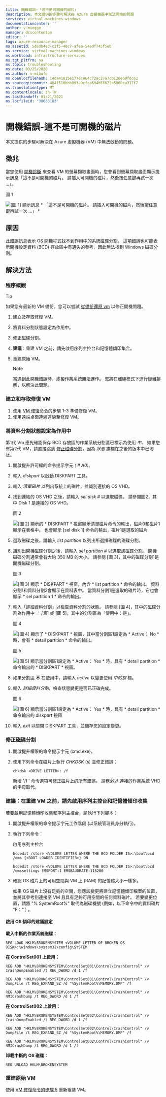 ```yaml
---
title: 開機錯誤–「這不是可開機的磁片」
description: 本文提供的步驟可解決在 Azure 虛擬機器中無法開機的問題
services: virtual-machines-windows
documentationcenter: ''
author: v-miegge
manager: dcscontentpm
editor: ''
tags: azure-resource-manager
ms.assetid: 5d6db4e3-c2f5-40c7-afea-54edf745f5eb
ms.service: virtual-machines-windows
ms.workload: infrastructure-services
ms.tgt_pltfrm: na
ms.topic: troubleshooting
ms.date: 03/25/2020
ms.author: v-mibufo
ms.openlocfilehash: 14da41815e177ece64c72ac27a7cb126e69fdc62
ms.sourcegitcommit: 484f510bbb093e9cfca694b56622b5860ca317f7
ms.translationtype: MT
ms.contentlocale: zh-TW
ms.lasthandoff: 01/21/2021
ms.locfileid: "98633183"
---
```

# <a name="boot-error--this-is-not-a-bootable-disk"></a>開機錯誤-這不是可開機的磁片

本文提供的步驟可解決在 Azure 虛擬機器 (VM) 中無法啟動的問題。

## <a name="symptoms"></a>徵兆

當您使用 [開機診斷](./boot-diagnostics.md) 來查看 VM 的螢幕擷取畫面時，您會看到螢幕擷取畫面顯示提示訊息「這不是可開機的磁片。 請插入可開機的磁片，然後按任意鍵再試一次 ...」。

   圖 1

   ![[圖 1] 顯示訊息 * 「這不是可開機的磁片。 請插入可開機的磁片，然後按任意鍵再試一次 ...」 *](media/troubleshoot-guide-not-bootable-disk/1.jpg)

## <a name="cause"></a>原因

此錯誤訊息表示 OS 開機程式找不到作用中的系統磁碟分割。 這項錯誤也可能表示開機設定資料 (BCD) 存放區中有遺失的參考，因此無法找到 Windows 磁碟分割。

## <a name="solution"></a>解決方法

### <a name="process-overview"></a>程序概觀

> [!TIP]
> 如果您有最新的 VM 備份，您可以嘗試 [從備份還原 vm](../../backup/backup-azure-arm-restore-vms.md) 以修正開機問題。

1. 建立及存取修復 VM。
2. 將資料分割狀態設定為作用中。
3. 修正磁碟分割。
4. **建議**：重建 VM 之前，請先啟用序列主控台和記憶體傾印集合。
5. 重建原始 VM。

   > [!NOTE]
   > 當遇到此開機錯誤時，虛擬作業系統無法運作。 您將在離線模式下進行疑難排解，以解決此問題。

### <a name="create-and-access-a-repair-vm"></a>建立和存取修復 VM

1. 使用 [VM 修復命令](./repair-windows-vm-using-azure-virtual-machine-repair-commands.md)的步驟 1-3 準備修復 VM。
2. 使用遠端桌面連線連線至修復 VM。

### <a name="set-partition-status-to-active"></a>將資料分割狀態設定為作用中

第1代 Vm 應先確認保存 BCD 存放區的作業系統分割區已標示為使用 *中。* 如果您有第2代 VM，請直接跳到 [修正磁碟分割](#fix-the-disk-partition)，因為 *狀態* 旗標在之後的版本中已淘汰。

1. 開啟提升許可權的命令提示字元 *( # A0)*。
2. 輸入 *diskpart* 以啟動 DISKPART 工具。
3. 輸入 *清單磁片* 以列出系統上的磁片，並識別連接的 OS VHD。
4. 找到連結的 OS VHD 之後，請輸入 *sel disk #* 以選取磁碟。  請參閱圖2，其中 Disk 1 是連接的 OS VHD。

   圖 2

   ![[圖 2] 顯示的 * DISKPART * 視窗顯示清單磁片命令的輸出，磁片0和磁片1顯示在表格中。  也會顯示 [sel disk 1] 命令的輸出，磁片1是選取的磁片](media/troubleshoot-guide-not-bootable-disk/2.jpg)

5. 選取磁碟之後，請輸入 *list partition* 以列出所選擇磁碟的磁碟分割。
6. 識別出開機磁碟分割之後，請輸入 *sel partition #* 以選取該磁碟分割。  開機磁碟分割通常會有大約 350 MB 的大小。  請參閱 [圖 3]，其中的磁碟分割1是開機磁碟分割。

   圖 3

   ![[圖 3] 顯示 * DISKPART * 視窗，內含 * list partition * 命令的輸出。 資料分割1和資料分割2會顯示在資料表中。 當資料分割1是選取的磁片時，它也會顯示 * sel partition 1 * 命令的輸出。](media/troubleshoot-guide-not-bootable-disk/3.jpg)

7. 輸入「詳細資料分割」以檢查資料分割的狀態。 請參閱 [圖 4]，其中的磁碟分割為作用中 *： [否*] 或 [圖 5]，其中的分割區為「使用中：是」。

   圖 4

   ![[圖 4] 顯示了 * DISKPART * 視窗，其中當分割區1設定為 * Active： No * 時，會有 * detail partition * 命令的輸出。](media/troubleshoot-guide-not-bootable-disk/4.jpg)

   圖 5

   ![[圖 5] 顯示當分割區1設定為 * Active： Yes * 時，具有 * detail partition * 命令輸出的 * DISKPART * 視窗。](media/troubleshoot-guide-not-bootable-disk/5.jpg)

8. 如果分割區 **不** 在使用中，請輸入 *active* 以變更使用 *中的旗* 標。
9. 輸入 *詳細資料分割*，檢查狀態變更是否已正確完成。

   圖 6

   ![[圖 6] 顯示當分割區1設定為 * Active： Yes * 時，具有 * detail partition * 命令輸出的 diskpart 視窗](media/troubleshoot-guide-not-bootable-disk/6.jpg)

10. 輸入 *exit* 以關閉 DISKPART 工具，並儲存您的設定變更。

### <a name="fix-the-disk-partition"></a>修正磁碟分割

1. 開啟提升權限的命令提示字元 (cmd.exe)。
2. 使用下列命令在磁片上執行 *CHKDSK* (s) 並修正錯誤：

   `chkdsk <DRIVE LETTER>: /f`

   新增 '/f ' 命令選項可修正磁片上的所有錯誤。 請務必以 <DRIVE LETTER> 連接的作業系統 VHD 的字母取代。

### <a name="recommended-before-you-rebuild-the-vm-enable-serial-console-and-memory-dump-collection"></a>建議：在重建 VM 之前，請先啟用序列主控台和記憶體傾印收集

若要啟用記憶體傾印收集和序列主控台，請執行下列腳本：

1. 開啟提升權限的命令提示字元工作階段 (以系統管理員身分執行)。
2. 執行下列命令：

   啟用序列主控台

   `bcdedit /store <VOLUME LETTER WHERE THE BCD FOLDER IS>:\boot\bcd /ems {<BOOT LOADER IDENTIFIER>} ON`

   `bcdedit /store <VOLUME LETTER WHERE THE BCD FOLDER IS>:\boot\bcd /emssettings EMSPORT:1 EMSBAUDRATE:115200`

3. 確認 OS 磁片上的可用空間與 VM 上 (RAM) 的記憶體大小一樣多。

   如果 OS 磁片上沒有足夠的空間，您應該變更將建立記憶體傾印檔案的位置，並將其參考到連接至 VM 且具有足夠可用空間的任何資料磁片。 若要變更位置，請將 "% SystemRoot%" 取代為磁碟機號 (例如，以下命令中的資料磁片 "F：" ) 。

#### <a name="suggested-configuration-to-enable-os-dump"></a>啟用 OS 傾印的建議設定

**載入中斷的作業系統磁碟**：

`REG LOAD HKLM\BROKENSYSTEM <VOLUME LETTER OF BROKEN OS DISK>:\windows\system32\config\SYSTEM`

**在 ControlSet001 上啟用：**

`REG ADD "HKLM\BROKENSYSTEM\ControlSet001\Control\CrashControl" /v CrashDumpEnabled /t REG_DWORD /d 1 /f`

`REG ADD "HKLM\BROKENSYSTEM\ControlSet001\Control\CrashControl" /v DumpFile /t REG_EXPAND_SZ /d "%SystemRoot%\MEMORY.DMP" /f`

`REG ADD "HKLM\BROKENSYSTEM\ControlSet001\Control\CrashControl" /v NMICrashDump /t REG_DWORD /d 1 /f`

**在 ControlSet002 上啟用：**

`REG ADD "HKLM\BROKENSYSTEM\ControlSet002\Control\CrashControl" /v CrashDumpEnabled /t REG_DWORD /d 1 /f`

`REG ADD "HKLM\BROKENSYSTEM\ControlSet002\Control\CrashControl" /v DumpFile /t REG_EXPAND_SZ /d "%SystemRoot%\MEMORY.DMP" /f`

`REG ADD "HKLM\BROKENSYSTEM\ControlSet002\Control\CrashControl" /v NMICrashDump /t REG_DWORD /d 1 /f`

**卸載中斷的 OS 磁碟：**

`REG UNLOAD HKLM\BROKENSYSTEM`

### <a name="rebuild-the-original-vm"></a>重建原始 VM

使用 [VM 修復命令的步驟 5](./repair-windows-vm-using-azure-virtual-machine-repair-commands.md#repair-process-example) 重新組裝 VM。

